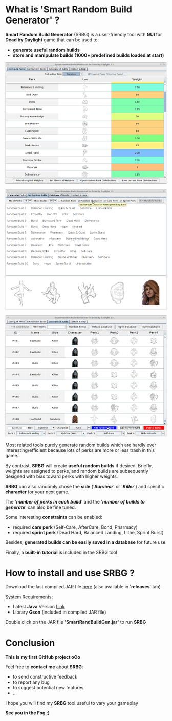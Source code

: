 # What is 'Smart Random Build Generator' ?

**Smart Random Build Generator** (SRBG) is a user-friendly tool with **GUI** for **Dead by Daylight** game that can be used to:
* **generate useful random builds**
* **store and manipulate builds (1000+ predefined builds loaded at start)**

![SRBG](dbd/data/tuto_perk.png)

![SRBG](dbd/data/tuto_build.png)

![SRBG](dbd/data/tuto_db-1.png)

Most related tools purely generate random builds which are hardly ever interesting/efficient because lots of perks are more or less trash in this game.

By contrast, **SRBG** will create **useful random builds** if desired.
Briefly, weights are assigned to perks, and random builds are subsequently designed with bias toward perks with higher weights.

**SRBG** can also randomly chose the **side** ('**_Survivor_**' or '**_Killer_**') and specific **character** for your next game.

The '**_number of perks in each build_**' and the '**_number of builds to generate_**' can also be fine tuned.

Some interesting **constraints** can be enabled:
* required **care perk** (Self-Care, AfterCare, Bond, Pharmacy)
* required **sprint perk** (Dead Hard, Balanced Landing, Lithe, Sprint Burst)

Besides, **generated builds can be easily saved in a database** for future use

Finally, a **built-in tutorial** is included in the SRBG tool

# How to install and use SRBG ?

Download the last compiled JAR file [here](https://github.com/GneHeHe/SmartRandomBuildGeneratorDbD/releases/download/1.31/SmartRandBuildGen.jar) (also available in '**releases**' tab)

System Requirements:

* Latest **Java** Version [Link](https://java.com/en/download)
* Library **Gson** (included in compiled JAR file)

Double click on the JAR file **'SmartRandBuildGen.jar'** to run **SRBG**

# Conclusion

**This is my first GitHub project oOo**

Feel free to **contact me** about **SRBG**:
* to send constructive feedback
* to report any bug
* to suggest potential new features
* ...

I hope you will find my **SRBG** tool useful to vary your gameplay

**See you in the Fog ;)**
